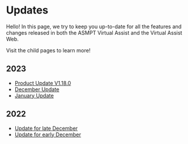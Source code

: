 # Updates

Hello! In this page, we try to keep you up-to-date for all the features and changes released in both the ASMPT Virtual Assist and the Virtual Assist Web.

Visit the child pages to learn more!

## 2023

- [Product Update V1.18.0](2023/v1.18.0.en.md)
- [December Update](2023/december_update.en.md)
- [January Update](2023/late_jan_update.md)

## 2022

- [Update for late December](2022/2022-late-dec-update.md)
- [Update for early December](2022/2022-early_dec_updated.md)
